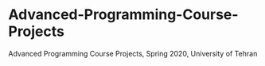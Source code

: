 # Advanced-Programming-Course-Projects
Advanced Programming Course Projects, Spring 2020, University of Tehran
